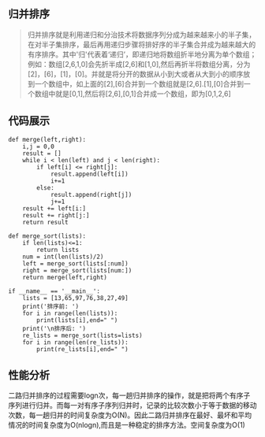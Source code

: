 ## 归并排序

>归并排序就是利用递归和分治技术将数据序列分成为越来越来小的半子集，在对半子集排序，最后再用递归步骤将排好序的半子集合并成为越来越大的有序排序。其中'归'代表着‘递归’，即递归地将数组折半地分离为单个数组；例如：数组[2,6,1,0]会先折半成[2,6]和[1,0],然后再折半将数组分离，分为[2]，[6]，[1]，[0]。并就是将分开的数据从小到大或者从大到小的顺序放到一个数组中，如上面的[2],[6]合并到一个数组就是[2,6].[1],[0]合并到一个数组中就是[0,1],然后将[2,6],[0,1]合并成一个数组，即为[0,1,2,6]

## 代码展示

```
def merge(left,right):
    i,j = 0,0
    result = []
    while i < len(left) and j < len(right):
        if left[i] <= right[j]:
            result.append(left[i])
            i+=1
        else:
            result.append(right[j])
            j+=1
    result += left[i:]
    result += right[j:]
    return result

def merge_sort(lists):
    if len(lists)<=1:
        return lists
    num = int(len(lists)/2)
    left = merge_sort(lists[:num])
    right = merge_sort(lists[num:])
    return merge(left,right)

if __name__ == '__main__':
    lists = [13,65,97,76,38,27,49]
    print('排序前: ')
    for i in range(len(lists)):
        print(lists[i],end=" ")
    print('\n排序后: ')
    re_lists = merge_sort(lists=lists)
    for i in range(len(re_lists)):
        print(re_lists[i],end=" ")
```

## 性能分析

二路归并排序的过程需要logn次，每一趟归并排序的操作，就是把将两个有序子序列进行归并。而每一对有序子序列归并时，记录的比较次数小于等于数据的移动次数，每一趟归并的时间复杂度为O(N)。因此二路归并排序在最好、最坏和平均情况的时间复杂度为O(nlogn),而且是一种稳定的排序方法。空间复杂度为O(1)